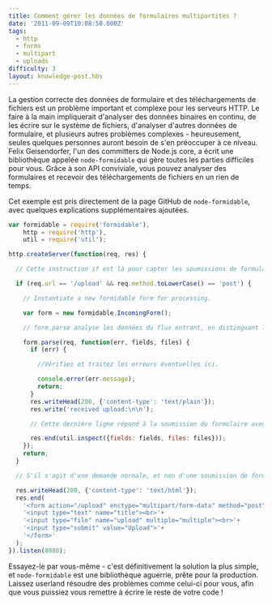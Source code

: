 ```yaml
---
title: Comment gérer les données de formulaires multipartites ?
date: '2011-09-09T10:08:50.000Z'
tags:
  - http
  - forms
  - multipart
  - uploads
difficulty: 3
layout: knowledge-post.hbs
---
```


La gestion correcte des données de formulaire et des téléchargements de fichiers est un problème important et complexe pour les serveurs HTTP. Le faire à la main impliquerait d'analyser des données binaires en continu, de les écrire sur le système de fichiers, d'analyser d'autres données de formulaire, et plusieurs autres problèmes complexes - heureusement, seules quelques personnes auront besoin de s'en préoccuper à ce niveau. Felix Geisendorfer, l'un des committers de Node.js core, a écrit une bibliothèque appelée `node-formidable` qui gère toutes les parties difficiles pour vous. Grâce à son API conviviale, vous pouvez analyser des formulaires et recevoir des téléchargements de fichiers en un rien de temps.

Cet exemple est pris directement de la page GitHub de `node-formidable`, avec quelques explications supplémentaires ajoutées.

```javascript
var formidable = require('formidable'),
    http = require('http'),
    util = require('util');

http.createServer(function(req, res) {

  // Cette instruction if est là pour capter les soumissions de formulaires et lancer l'analyse des données des formulaires multipartites.

  if (req.url == '/upload' && req.method.toLowerCase() == 'post') {

    // Instantiate a new formidable form for processing.

    var form = new formidable.IncomingForm();

    // form.parse analyse les données du flux entrant, en distinguant les différents champs et fichiers pour vous.

    form.parse(req, function(err, fields, files) {
      if (err) {

        //Vérifiez et traitez les erreurs éventuelles ici.

        console.error(err.message);
        return;
      }
      res.writeHead(200, {'content-type': 'text/plain'});
      res.write('received upload:\n\n');

      // Cette dernière ligne répond à la soumission du formulaire avec une liste des données et des fichiers analysés.

      res.end(util.inspect({fields: fields, files: files}));
    });
    return;
  }

  // S'il s'agit d'une demande normale, et non d'une soumission de formulaire, envoyez le formulaire.

  res.writeHead(200, {'content-type': 'text/html'});
  res.end(
    '<form action="/upload" enctype="multipart/form-data" method="post">'+
    '<input type="text" name="title"><br>'+
    '<input type="file" name="upload" multiple="multiple"><br>'+
    '<input type="submit" value="Upload">'+
    '</form>'
  );
}).listen(8080);
```

Essayez-le par vous-même - c'est définitivement la solution la plus simple, et `node-formidable` est une bibliothèque aguerrie, prête pour la production. Laissez userland résoudre des problèmes comme celui-ci pour vous, afin que vous puissiez vous remettre à écrire le reste de votre code !
